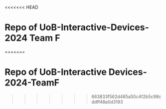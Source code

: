 <<<<<<< HEAD
# Repo of UoB-Interactive-Devices-2024 Team F
=======
# Repo of UoB-Interactive Devices-2024-TeamF
>>>>>>> 663833f562d485a50c4f2b5c98cddff48a0d3193
